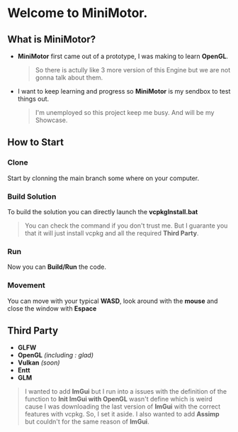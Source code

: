 # Welcome to MiniMotor.
## What is MiniMotor?
- **MiniMotor** first came out of a prototype, I was making to learn **OpenGL**.
  > So there is actully like 3 more version of this Engine but we are not gonna talk about them.
- I want to keep learning and progress so **MiniMotor** is my sendbox to test things out.
  > I'm unemployed so this project keep me busy. And will be my Showcase.
## How to Start
### Clone
Start by clonning the main branch some where on your computer.
### Build Solution
To build the solution you can directly launch the **vcpkgInstall.bat**
> You can check the command if you don't trust me. But I guarante you that it will just install vcpkg and all the required **Third Party**.
### Run
Now you can **Build/Run** the code.
### Movement
You can move with your typical **WASD**, look around with the **mouse** and close the window with **Espace**
## Third Party
- **GLFW**
- **OpenGL** *(including : glad)*
- **Vulkan** *(soon)*
- **Entt**
- **GLM**
> I wanted to add **ImGui** but I run into a issues with the definition of the function to **Init ImGui with OpenGL** wasn't define which is weird cause I was downloading the last version of **ImGui** with the correct features with vcpkg. So, I set it aside.
> I also wanted to add **Assimp** but couldn't for the same reason of **ImGui**.
 
